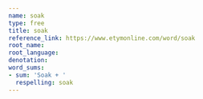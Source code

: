 ```yaml
---
name: soak
type: free
title: soak
reference_link: https://www.etymonline.com/word/soak
root_name: 
root_language: 
denotation: 
word_sums:
- sum: 'Soak + '
  respelling: soak
---
```

